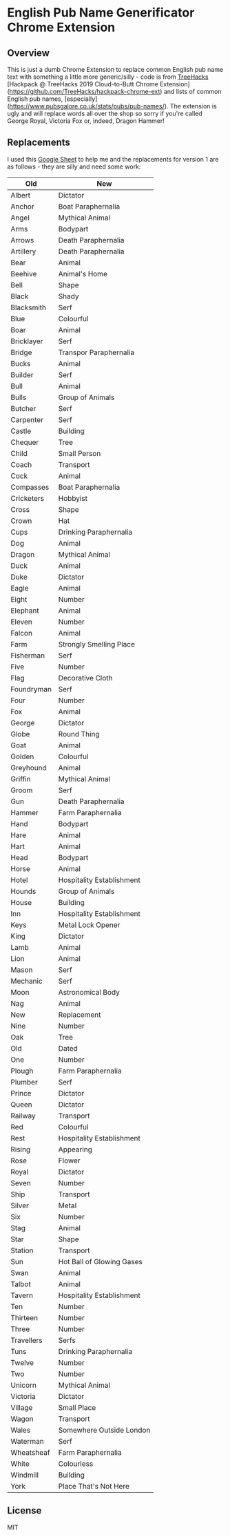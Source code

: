 # English Pub Name Generificator Chrome Extension

## Overview
This is just a dumb Chrome Extension to replace common English pub name text with something a little more generic/silly - code is from [TreeHacks](https://www.treehacks.com/) [Hackpack @ TreeHacks 2019 Cloud-to-Butt Chrome Extension] (https://github.com/TreeHacks/hackpack-chrome-ext) and lists of common English pub names, [especially] (https://www.pubsgalore.co.uk/stats/pubs/pub-names/). The extension is ugly and will replace words all over the shop so sorry if you're called George Royal, Victoria Fox or, indeed, Dragon Hammer!

## Replacements
I used this [Google Sheet](https://docs.google.com/spreadsheets/d/1U0PUWbHSyKcI_5kytN0jn-_t79_WeC9tLUDOpoSNAUA/edit?usp=sharing) to help me and the replacements for version 1 are as follows - they are silly and need some work:

|  Old | New |
| --- | --- |
|  Albert | Dictator |
|  Anchor | Boat Paraphernalia |
|  Angel | Mythical Animal |
|  Arms | Bodypart |
|  Arrows | Death Paraphernalia |
|  Artillery | Death Paraphernalia |
|  Bear | Animal |
|  Beehive | Animal's Home |
|  Bell | Shape |
|  Black | Shady |
|  Blacksmith | Serf |
|  Blue | Colourful |
|  Boar | Animal |
|  Bricklayer | Serf |
|  Bridge | Transpor Paraphernalia |
|  Bucks | Animal |
|  Builder | Serf |
|  Bull | Animal |
|  Bulls | Group of Animals |
|  Butcher | Serf |
|  Carpenter | Serf |
|  Castle | Building |
|  Chequer | Tree |
|  Child | Small Person |
|  Coach | Transport |
|  Cock | Animal |
|  Compasses | Boat Paraphernalia |
|  Cricketers | Hobbyist |
|  Cross | Shape |
|  Crown | Hat |
|  Cups | Drinking Paraphernalia |
|  Dog | Animal |
|  Dragon | Mythical Animal |
|  Duck | Animal |
|  Duke | Dictator |
|  Eagle | Animal |
|  Eight | Number |
|  Elephant | Animal |
|  Eleven | Number |
|  Falcon | Animal |
|  Farm | Strongly Smelling Place |
|  Fisherman | Serf |
|  Five | Number |
|  Flag | Decorative Cloth |
|  Foundryman | Serf |
|  Four | Number |
|  Fox | Animal |
|  George | Dictator |
|  Globe | Round Thing |
|  Goat | Animal |
|  Golden | Colourful |
|  Greyhound | Animal |
|  Griffin | Mythical Animal |
|  Groom | Serf |
|  Gun | Death Paraphernalia |
|  Hammer | Farm Paraphernalia |
|  Hand | Bodypart |
|  Hare | Animal |
|  Hart | Animal |
|  Head | Bodypart |
|  Horse | Animal |
|  Hotel | Hospitality Establishment |
|  Hounds | Group of Animals |
|  House | Building |
|  Inn | Hospitality Establishment |
|  Keys | Metal Lock Opener |
|  King | Dictator |
|  Lamb | Animal |
|  Lion | Animal |
|  Mason | Serf |
|  Mechanic | Serf |
|  Moon | Astronomical Body |
|  Nag | Animal |
|  New | Replacement |
|  Nine | Number |
|  Oak | Tree |
|  Old | Dated |
|  One | Number |
|  Plough | Farm Paraphernalia |
|  Plumber | Serf |
|  Prince | Dictator |
|  Queen | Dictator |
|  Railway | Transport |
|  Red | Colourful |
|  Rest | Hospitality Establishment |
|  Rising | Appearing |
|  Rose | Flower |
|  Royal | Dictator |
|  Seven | Number |
|  Ship | Transport |
|  Silver | Metal |
|  Six | Number |
|  Stag | Animal |
|  Star | Shape |
|  Station | Transport |
|  Sun | Hot Ball of Glowing Gases |
|  Swan | Animal |
|  Talbot | Animal |
|  Tavern | Hospitality Establishment |
|  Ten | Number |
|  Thirteen | Number |
|  Three | Number |
|  Travellers | Serfs |
|  Tuns | Drinking Paraphernalia |
|  Twelve | Number |
|  Two | Number |
|  Unicorn | Mythical Animal |
|  Victoria | Dictator |
|  Village | Small Place |
|  Wagon | Transport |
|  Wales | Somewhere Outside London |
|  Waterman | Serf |
|  Wheatsheaf | Farm Paraphernalia |
|  White | Colourless |
|  Windmill | Building |
|  York | Place That's Not Here |

## License
MIT
